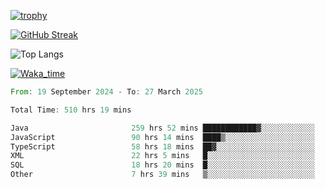 <!--
**ren-joey/ren-joey** is a ✨ _special_ ✨ repository because its `README.md` (this file) appears on your GitHub profile.

Here are some ideas to get you started:

- 🔭 I’m currently working on ...
- 🌱 I’m currently learning ...
- 👯 I’m looking to collaborate on ...
- 🤔 I’m looking for help with ...
- 💬 Ask me about ...
- 📫 How to reach me: ...
- 😄 Pronouns: ...
- ⚡ Fun fact: ...
-->

[![trophy](https://github-profile-trophy.vercel.app/?username=ren-joey&theme=darkhub&column=5)](https://github.com/ren-joey)

[![GitHub Streak](https://streak-stats.demolab.com/?user=ren-joey&theme=dark)](https://github.com/ren-joey)

![Top Langs](https://github-readme-stats.vercel.app/api/top-langs?username=ren-joey&show_icons=true&layout=compact&locale=en&hide=html,CSS,scss,Pug,Twig&theme=dark)

[![Waka_time](https://github-readme-stats.vercel.app/api/wakatime?username=joeyren&theme=dark)](https://github.com/ren-joey)

<!--START_SECTION:waka-->

```rust
From: 19 September 2024 - To: 27 March 2025

Total Time: 510 hrs 19 mins

Java                       259 hrs 52 mins ████████████▓░░░░░░░░░░░░   50.17 %
JavaScript                 90 hrs 14 mins  ████▒░░░░░░░░░░░░░░░░░░░░   17.42 %
TypeScript                 58 hrs 18 mins  ██▓░░░░░░░░░░░░░░░░░░░░░░   11.26 %
XML                        22 hrs 5 mins   █░░░░░░░░░░░░░░░░░░░░░░░░   04.26 %
SQL                        18 hrs 20 mins  █░░░░░░░░░░░░░░░░░░░░░░░░   03.54 %
Other                      7 hrs 39 mins   ▒░░░░░░░░░░░░░░░░░░░░░░░░   01.48 %
```

<!--END_SECTION:waka-->
